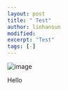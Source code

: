 ```yaml
---
layout: post
title: " Test"
author: linhansun
modified:
excerpt: "Test"
tags: [-]
---
```

![image](http://linhansun.github.io/images/dna.jpg)

Hello
